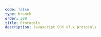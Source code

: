 ```yaml
---
code: false
type: branch
order: 300
title: Protocols
description: Javascript SDK v7.x protocols
---
```


<RedirectToFirstChild />
